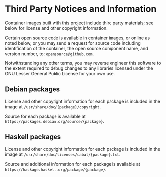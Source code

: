 # Third Party Notices and Information

Container images built with this project include third party materials; see
below for license and other copyright information.

Certain open source code is available in container images, or online as noted
below, or you may send a request for source code including identification of the
container, the open source component name, and version number, to:
`opensource@github.com`.

Notwithstanding any other terms, you may reverse engineer this software to the
extent required to debug changes to any libraries licensed under the GNU Lesser
General Public License for your own use.

## Debian packages

License and other copyright information for each package is included in the
image at `/usr/share/doc/{package}/copyright`.

Source for each package is available at
`https://packages.debian.org/source/{package}`.

## Haskell packages

License and other copyright information for each package is included in the
image at `/usr/share/doc/licenses/cabal/{package}.txt`.

Source and additional information for each package is available at
`https://hackage.haskell.org/package/{package}`.
